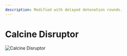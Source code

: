 ```yaml
---
description: Modified with delayed detonation rounds.
---
```


# Calcine Disruptor

![Calcine Disruptor](../../../.gitbook/assets/images/objects/gameplay/weapons/calcine-disruptor.png)
